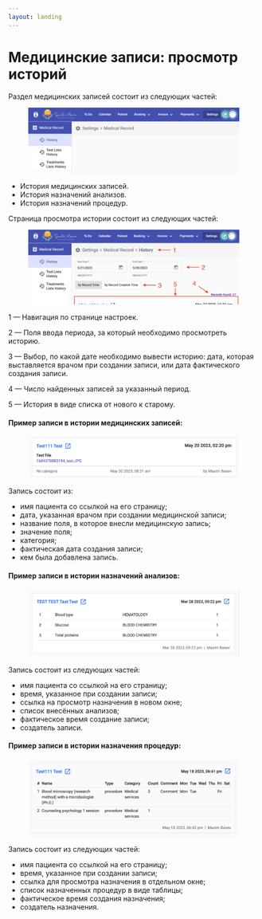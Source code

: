 ```yaml
---
layout: landing
---
```


# Медицинские записи: просмотр историй

Раздел медицинских записей состоит из следующих частей:

<figure><img src="../../../.gitbook/assets/image (11) (1).png" alt=""><figcaption></figcaption></figure>

* История медицинских записей.
* История назначений анализов.
* История назначений процедур.

Страница просмотра истории состоит из следующих частей:

<figure><img src="../../../.gitbook/assets/Screenshot 2023-05-28 at 17.16.57 (1).png" alt=""><figcaption></figcaption></figure>

1 — Навигация по странице настроек.

2 — Поля ввода периода, за который необходимо просмотреть историю.

3 — Выбор, по какой дате необходимо вывести историю: дата, которая выставляется врачом при создании записи, или дата фактического создания записи.

4 — Число найденных записей за указанный период.

5 — История в виде списка от нового к старому.

#### Пример записи в истории медицинских записей:

<figure><img src="../../../.gitbook/assets/image (9) (1).png" alt=""><figcaption></figcaption></figure>

Запись состоит из:

* имя пациента со ссылкой на его страницу;
* дата, указанная врачом при создании медицинской записи;
* название поля, в которое внесли медицинскую запись;
* значение поля;
* категория;
* фактическая дата создания записи;
* кем была добавлена запись.

#### Пример записи в истории назначений анализов:

<figure><img src="../../../.gitbook/assets/image (7) (3) (2).png" alt=""><figcaption></figcaption></figure>

Запись состоит из следующих частей:

* имя пациента со ссылкой на его страницу;
* время, указанное при создании записи;
* ссылка на просмотр назначения в новом окне;
* список внесённых анализов;
* фактическое время создание записи;
* создатель записи.

#### Пример записи в истории назначения процедур:

<figure><img src="../../../.gitbook/assets/image (3) (2).png" alt=""><figcaption></figcaption></figure>

Запись состоит из следующих частей:

* имя пациента со ссылкой на его страницу;
* время, указанное при создании записи;
* ссылка для просмотра назначения в отдельном окне;
* список назначенных процедур в виде таблицы;
* фактическое время создания назначения;
* создатель назначения.
